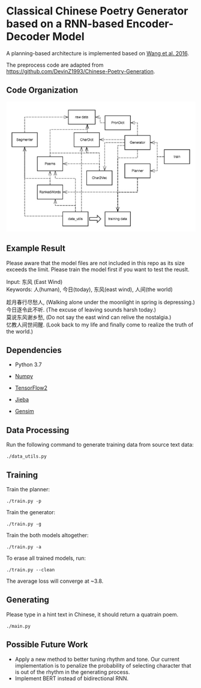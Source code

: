 # Classical Chinese Poetry Generator based on a RNN-based Encoder-Decoder Model

A planning-based architecture is implemented based on [Wang et al. 2016](https://arxiv.org/abs/1610.09889).  
  
The preprocess code are adapted from https://github.com/DevinZ1993/Chinese-Poetry-Generation.

## Code Organization

![Structure of Code](img/structure.jpg)

## Example Result

Please aware that the model files are not included in this repo as its size exceeds the limit. Please train the model first if you want to test the reuslt.  

Input: 东风 (East Wind)  
Keywords:  人(human), 今日(today), 东风(east wind), 人间(the world)  
  
趁月春行尽愁人, (Walking alone under the moonlight in spring is depressing.)  
今日逐令此不听. (The excuse of leaving sounds harsh today.)  
莫说东风谢乡愁,  (Do not say the east wind can relive the nostalgia.)  
忆教人间世间醒. (Look back to my life and finally come to realize the truth of the world.)

## Dependencies

* Python 3.7

* [Numpy](http://www.numpy.org/)

* [TensorFlow2](https://www.tensorflow.org/)

* [Jieba](https://github.com/fxsjy/jieba)

* [Gensim](https://radimrehurek.com/gensim/)


## Data Processing

Run the following command to generate training data from source text data:

    ./data_utils.py

## Training

Train the planner:

    ./train.py -p

Train the generator:

    ./train.py -g

Train the both models altogether:

    ./train.py -a

To erase all trained models, run:

    ./train.py --clean


The average loss will converge at ~3.8.

## Generating

Please type in a hint text in Chinese, it should return a quatrain poem.

    ./main.py



## Possible Future Work

* Apply a new method to better tuning rhythm and tone. Our current implementation is to penalize the probability of selecting character that is out of the rhythm in the generating process.
* Implement BERT instead of bidirectional RNN.


